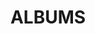 ---
layout: album_gallery
resource: facebook
title: "ALBUMS"
description: "archive"
active: gallery
header-img: "img/gallery-bg.jpg"
images:

- image_path: /vay_ngan_cs/1/2_794213149417944_432314497_794213716084554_4148964066628046603_n.jpg
  gallery-folder: /gallery/vay_ngan_cs/1/
  gallery-name: 1
  gallery-date: February 2025
- image_path: /vay_ngan_cs/10/833347925504466_442481428_833349578837634_6050887843639844616_n.jpg
  gallery-folder: /gallery/vay_ngan_cs/10/
  gallery-name: 10
  gallery-date: February 2025
- image_path: /vay_ngan_cs/2/877353051103954_453251361_882998043872787_974056942938520313_n.jpg
  gallery-folder: /gallery/vay_ngan_cs/2/
  gallery-name: 2
  gallery-date: February 2025
- image_path: /vay_ngan_cs/3/970552021784055_468838873_970552691783988_8871290519945791683_n.jpg
  gallery-folder: /gallery/vay_ngan_cs/3/
  gallery-name: 3
  gallery-date: February 2025
- image_path: /vay_ngan_cs/4/854951700010755_448437757_854951990010726_6614347565594561738_n.jpg
  gallery-folder: /gallery/vay_ngan_cs/4/
  gallery-name: 4
  gallery-date: February 2025
- image_path: /vay_ngan_cs/5/886104003562191_454069501_886104863562105_7846966354779065850_n.jpg
  gallery-folder: /gallery/vay_ngan_cs/5/
  gallery-name: 5
  gallery-date: February 2025
- image_path: /vay_ngan_cs/6/873752961463962_451573705_873752958130629_2850639400281052222_n.jpg
  gallery-folder: /gallery/vay_ngan_cs/6/
  gallery-name: 6
  gallery-date: February 2025
- image_path: /vay_ngan_cs/7/_782916187214307_428081970_779665970872662_6931004629026977338_n.jpg
  gallery-folder: /gallery/vay_ngan_cs/7/
  gallery-name: 7
  gallery-date: February 2025
- image_path: /vay_ngan_cs/8/724915649681028_415500875_755358389970087_8980049000007723632_n.jpg
  gallery-folder: /gallery/vay_ngan_cs/8/
  gallery-name: 8
  gallery-date: February 2025
- image_path: /vay_ngan_cs/9/833347925504466_469277165_973515578154366_7752429464725212785_n.jpg
  gallery-folder: /gallery/vay_ngan_cs/9/
  gallery-name: 9
  gallery-date: February 2025
---